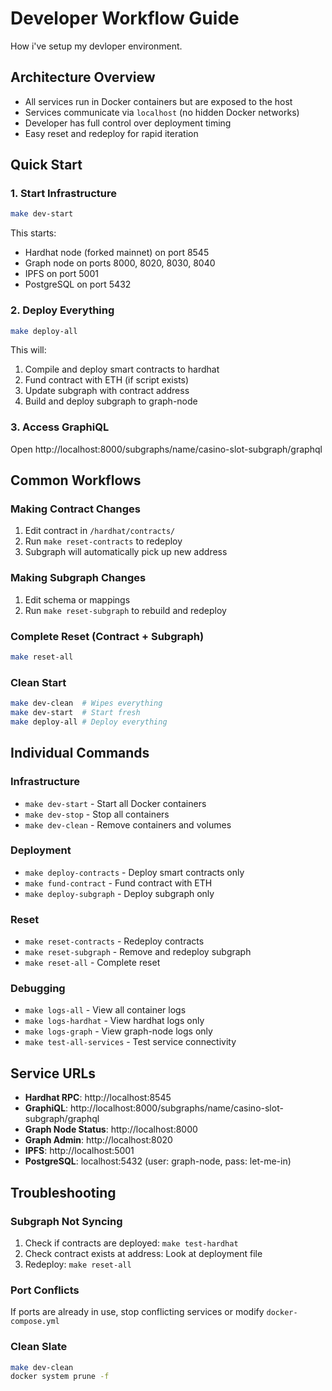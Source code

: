 # Developer Workflow Guide

How i've setup my devloper environment.

## Architecture Overview

- All services run in Docker containers but are exposed to the host
- Services communicate via `localhost` (no hidden Docker networks)
- Developer has full control over deployment timing
- Easy reset and redeploy for rapid iteration

## Quick Start

### 1. Start Infrastructure
```bash
make dev-start
```
This starts:
- Hardhat node (forked mainnet) on port 8545
- Graph node on ports 8000, 8020, 8030, 8040
- IPFS on port 5001
- PostgreSQL on port 5432

### 2. Deploy Everything
```bash
make deploy-all
```
This will:
1. Compile and deploy smart contracts to hardhat
2. Fund contract with ETH (if script exists)
3. Update subgraph with contract address
4. Build and deploy subgraph to graph-node

### 3. Access GraphiQL
Open http://localhost:8000/subgraphs/name/casino-slot-subgraph/graphql

## Common Workflows

### Making Contract Changes
1. Edit contract in `/hardhat/contracts/`
2. Run `make reset-contracts` to redeploy
3. Subgraph will automatically pick up new address

### Making Subgraph Changes
1. Edit schema or mappings
2. Run `make reset-subgraph` to rebuild and redeploy

### Complete Reset (Contract + Subgraph)
```bash
make reset-all
```

### Clean Start
```bash
make dev-clean  # Wipes everything
make dev-start  # Start fresh
make deploy-all # Deploy everything
```

## Individual Commands

### Infrastructure
- `make dev-start` - Start all Docker containers
- `make dev-stop` - Stop all containers
- `make dev-clean` - Remove containers and volumes

### Deployment
- `make deploy-contracts` - Deploy smart contracts only
- `make fund-contract` - Fund contract with ETH
- `make deploy-subgraph` - Deploy subgraph only

### Reset
- `make reset-contracts` - Redeploy contracts
- `make reset-subgraph` - Remove and redeploy subgraph
- `make reset-all` - Complete reset

### Debugging
- `make logs-all` - View all container logs
- `make logs-hardhat` - View hardhat logs only
- `make logs-graph` - View graph-node logs only
- `make test-all-services` - Test service connectivity

## Service URLs

- **Hardhat RPC**: http://localhost:8545
- **GraphiQL**: http://localhost:8000/subgraphs/name/casino-slot-subgraph/graphql
- **Graph Node Status**: http://localhost:8000
- **Graph Admin**: http://localhost:8020
- **IPFS**: http://localhost:5001
- **PostgreSQL**: localhost:5432 (user: graph-node, pass: let-me-in)

## Troubleshooting

### Subgraph Not Syncing
1. Check if contracts are deployed: `make test-hardhat`
2. Check contract exists at address: Look at deployment file
3. Redeploy: `make reset-all`

### Port Conflicts
If ports are already in use, stop conflicting services or modify `docker-compose.yml`

### Clean Slate
```bash
make dev-clean
docker system prune -f
```
